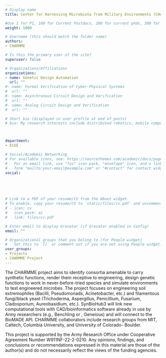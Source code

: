 ```yaml
---
# Display name
title: Center for Harnessing Microbiota from Military Environments (CHARMME)

#Use 1 for PI, 100 for Current Postdocs, 200 for current phds, 300 for current masters, 400 for current undergrads, 800 for alum postdocs, 810 for alum phds, 820 for alum masters, and 830 for alum undergrads, 900 for tools, 1000 for projects, 900 for tools, 1000 for projects
weight: 1000

# Username (this should match the folder name)
authors:
- CHARMME

# Is this the primary user of the site?
superuser: false

# Organizations/Affiliations
organizations:
- name: Genetic Design Automation
  url: ""
#- name: Formal Verification of Cyber-Physical Systems
#  url: ""
#- name: Asynchronous Circuit Design and Verification
#  url: ""
#- name: Analog Circuit Design and Verification
#  url: ""

# Short bio (displayed in user profile at end of posts)
# bio: My research interests include distributed robotics, mobile computing and programmable matter.



department:
- ECEE

# Social/Academic Networking
# For available icons, see: https://sourcethemes.com/academic/docs/page-builder/#icons
#   For an email link, use "fas" icon pack, "envelope" icon, and a link in the
#   form "mailto:your-email@example.com" or "#contact" for contact widget.
social:





# Link to a PDF of your resume/CV from the About widget.
# To enable, copy your resume/CV to `static/files/cv.pdf` and uncomment the lines below.
# - icon: cv
#   icon_pack: ai
#   link: files/cv.pdf

# Enter email to display Gravatar (if Gravatar enabled in Config)
email: ""

# Organizational groups that you belong to (for People widget)
#   Set this to `[]` or comment out if you are not using People widget.
user_groups:
- Projects
- CHARMME Project
---
```


The CHARMME project aims to identify consortia amenable to carry synthetic functions, render them receptive to engineering, design genetic functions to work in never-before-tried species and simulate environments to test engineered microbes. The project focuses on engineering soil extremophiles (Bacilli, Pseudomonads, Acinetobacter, etc.) and filamentous fungi/black yeast (Trichoderma, Aspergillus, Penicillium, Fusarium, Cladosporium, Aureobasidium, etc.). SynBioHub3 will link new computational tools with CAD/bioinformatics software already in use by Army researchers (e.g., Benchling or , Geneious) and will connect to the BioMADE API. CHARMME collaborators include research groups from MIT, Caltech, Columbia University, and University of Colorado- Boulder. 

This project is supported by the Army Research Office under Cooperative Agreement Number W911NF-22-2-0210. Any opinions, findings, and conclusions or recommendations expressed in this material are those of the author(s) and do not necessarily reflect the views of the funding agencies.
